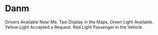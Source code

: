 # Danm
Drivers Available Near Me. Taxi Display in the Maps. Green Light Available. Yellow Light Accepted a Request. Red Light Passenger in the Vehicle
